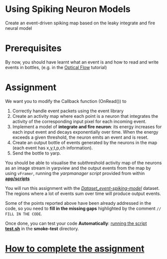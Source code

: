 Using Spiking Neuron Models 
=============================

Create an event-driven spiking map based on the leaky integrate and fire neural model

# Prerequisites
By now, you should have learnt what an event is and how to read and write events in bottles, (e.g. in the  [Optical Flow](https://github.com/vvv-school/tutorial_event-driven-flow) tutorial) 

# Assignment
We want you to modify the Callback function (OnRead()) to 

1. Correctly handle event packets using the event library
1. Create an activity map where each point is a neuron that integrates the activity of the corresponding input pixel for each incoming event. 
1. Implement a model of **integrate and fire neuron**: its energy increases for each input event and decays exponentially over time. When the energy exceeds a given threshold, the neuron emits an event and is reset.
1. Create an output bottle of events generated by the neurons in the map (each event has x,y,t,p,ch information).
1. Send the bottle to yarp.

You should be able to visualise the subthreshold activity map of the neurons as an image stream in yarpview and the output events from the map by using `vFramer`, running the _yarpmanager script_ provided from within [**app/scripts**](./app/scripts/)

You will run this assignment with the [_Dataset_event-spiking-model_]() dataset. The regions where a lot of events sum over time will produce output events.

Some of the points reported above have been already addressed in the code, so you need to **fill in the missing gaps** highlighted by the comment `// FILL IN THE CODE`.

Once done, you can test your code **Automatically**: [running the script **test.sh**](https://github.com/vvv-school/vvv-school.github.io/blob/master/instructions/how-to-run-smoke-tests.md) in the **smoke-test** directory. 

# [How to complete the assignment](https://github.com/vvv-school/vvv-school.github.io/blob/master/instructions/how-to-complete-assignments.md)
